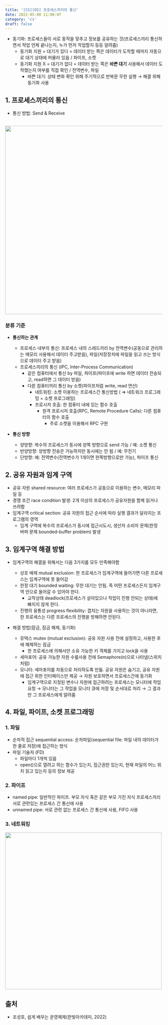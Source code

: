 ```yaml
---
title: '[CS][OS] 프로세스끼리의 통신'
date: 2022-05-08 11:08:07
category: 'cs'
draft: false
---
```


- 동기화: 프로세스들이 서로 동작을 맞추고 정보를 공유하는 것(프로세스끼리 통신하면서 작업 언제 끝나는지, 누가 먼저 작업할지 등등 알려줌)
    - 동기화 지원 = 대기가 있다 = 데이터 받는 쪽은 데이터가 도착할 때까지 자동으로 대기 상태에 머물러 있음 / 파이프, 소켓
    - 동기화 지원 X = 대기가 없다 = 데이터 받는 쪽은 **바쁜 대기** 사용해서 데이터 도착했는지 여부를 직접 확인 / 전역변수, 파일
      - 바쁜 대기: 상태 변화 확인 위해 주기적으로 반복문 무한 실행 → 해결 위해 동기화 사용

## 1. 프로세스끼리의 통신
- 통신 방법: Send & Receive

<br/>

  <img src="https://user-images.githubusercontent.com/79896443/167278740-877fad02-59b3-4384-ae32-4a287c8100dd.jpg" width=600>
  

### 분류 기준

- **통신하는 관계**
    - 프로세스 내부의 통신: 프로세스 내의 스레드끼리 by 전역변수(공동으로 관리하는 메모리 사용해서 데이터 주고받음), 파일(저장장치에 파일을 읽고 쓰는 방식으로 데이터 주고 받음)
    - 프로세스끼리의 통신 (IPC, Inter-Process Communication)
        - 같은 컴퓨터에서 통신 by 파일, 파이프(파이프에 write 하면 데이터 전송되고, read하면 그 데이터 받음)
        - 다른 컴퓨터끼리 통신 by 소켓(파이프처럼 write, read 연산)
            - 네트워킹: 소켓 이용하는 프로세스간 통신방법 ( ⇒ 네트워크 프로그래밍 = 소켓 프로그래밍)
            - 프로시저 호출: 한 컴퓨터 내에 있는 함수 호출
                - 원격 프로시저 호출(RPC, Remote Procedure Calls): 다른 컴퓨터의 함수 호출
                  - 주로 소켓을 이용해서 RPC 구현
                
- **통신 방향**
    - 양방향: 복수의 프로세스가 동시에 양쪽 방향으로 send 가능 / 예: 소켓 통신
    - 반양방향: 양방향 전송은 가능하지만 동시에는 안 됨 / 예: 무전기
    - 단방향: 예: 전역변수(전역변수가 1개이면 한쪽방향으로만 가능), 파이프 통신

## 2. 공유 자원과 임계 구역

- 공유 자원 shared resource: 여러 프로세스가 공동으로 이용하는 변수, 메모리 파일 등
- 경쟁 조건 race condition 발생: 2개 이상의 프로세스가 공유자원을 함께 읽거나 쓰려함
- 임계구역 critical section: 공유 자원의 접근 순서에 따라 실행 결과가 달라지는 프로그램의 영역
  - 임계 구역에 복수의 프로세스가 동시에 접근시도시, 생산자 소비자 문제(한정 버퍼 문제 bounded-buffer problem) 발생

## 3. 임계구역 해결 방법

- 임계구역의 해결을 위해서는 다음 3가지를 모두 만족해야함
    - 상호 배제 mutual exclusion: 한 프로세스가 임계구역에 들어가면 다른 프로세스는 임계구역에 못 들어감
    - 한정 대기 bounded waiting: 무한 대기는 안됨. 즉 어떤 프로세스든지 임계구역 안으로 들어갈 수 있어야 한다. 
      - 교착상태 deadlock(프로세스가 살아있으나 작업이 진행 안되는 상태)에 빠지지 않게 한다.
    - 진행의 융통성 progress flexibility: 겹치는 자원을 사용하는 것이 아니라면, 한 프로세스는 다른 프로세스의 진행을 방해하면 안된다.
    
- 해결 방법(잠금, 잠금 해제, 동기화)
    - 뮤텍스 mutex (mutual exclusion): 공유 자원 사용 전에 설정하고, 사용한 후에 해제하는 잠금
      - 한 프로세스에 의해서만 소유 가능한 키 객체를 가지고 lock을 사용
    - 세마포어: 공유 가능한 자원 수를사용 전에 Semaphore(n)으로 나타냄(스위치처럼)
    - 모니터: 세마포어를 자동으로 처리하도록 만듦. 공유 자원은 숨기고, 공유 자원에 접근 위한 인터페이스만 제공 → 자원 보호하면서 프로세스간에 동기화
        - 임계구역으로 지정된 변수나 자원에 접근하려는 프로세스는 모니터에 작업 요청 → 모니터는 그 작업을 모니터 큐에 저장 및 순서대로 처리 → 그 결과만 그 프로세스에게 알려줌

## 4. 파일, 파이프, 소켓 프로그래밍

### 1. 파일

- 순차적 접근 sequential access: 순차파일(sequential file: 파일 내의 데이터가 한 줄로 저장)에 접근하는 방식
- 파일 기술자 (FD)
  - 파일마다 1개씩 있음
  - open()으로 열려고 하는 함수가 있는지, 접근권한 있는지, 현재 파일의 어느 위치 읽고 있는지 등의 정보 제공

### 2. 파이프
- named pipe: 일반적인 파이프. 부모 자식 혹은 같은 부모 가진 자식 프로세스끼리 서로 관련있는 프로세스 간 통신에 사용
- unnamed pipe: 서로 관련 없는 프로세스 간 통신에 사용, FIFO 사용

### 3. 네트워킹
  <img src="https://user-images.githubusercontent.com/79896443/167278742-07764891-2479-45b0-a76e-ae4671287257.jpg" width="500">

<br/>

## 출처
- 조성호, 쉽게 배우는 운영체제(한빛아카데미, 2022)